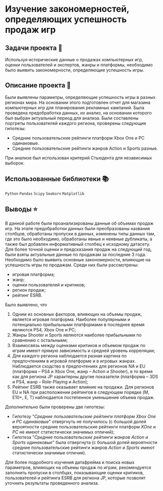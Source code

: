 # Изучение закономерностей, определяющих успешность продаж игр

## Задачи проекта 📜

Используя исторические данные о продажах компьютерных игр, оценки пользователей и экспертов, жанры и платформы, необходимо было выявить закономерности, определяющие успешность игры.

## Описание проекта 📝

Были выявлены параметры, определяющие успешность игры в разных регионах мира. На основании этого подготовлен отчет для магазина компьютерных игр для планирования рекламных кампаний. Была проведена предобработка данных, их анализ, на основании которого был выбран актуальный период для анализа. Были составлены портреты пользователей каждого региона, проверены следующие гипотезы:

- Средние пользовательские рейтинги платформ Xbox One и PC одинаковые.
- Средние пользовательские рейтинги жанров Action и Sports разные.

При анализе был использован критерий Стьюдента для независимых выборок.

## Использованные библиотеки 📚

`Python` `Pandas` `Scipy` `Seaborn` `Matplotlib`

## Выводы ⭐

В данной работе были проанализированы данные об объемах продаж игр. На этапе предобработки данных были преобразованы названия столбцов, обработаны пропуски в данных, изменены типы данных там, где это было необходимо, обработаны явные и неявные дубликаты, а также был добавлен информативный столбец к исходному датасету. Для более точной оценки и предсказания продаж на следующий год, были взяты актуальные данные по продажам за последние 3 года. Необходимо было выявить основные закономерности, влияющие на успешность игры по продажам. Среди них были рассмотрены:

- игровая платформа;
- жанр;
- оценки пользователей и критиков;
- регион продаж;
- рейтинг ESRB.

Было выявлено, что

1. Одним из основных факторов, влияющих на объемы продаж, является игровая платформа. Наиболее популярными и потенциально прибыльными платформами в последнее время являются PS4, Xbox One и PC;
2. Жанры Shooter и Sports являются наиболее прибыльными по сравнению с остальными;
3. Взаимосвязь между оценками критиков и объемом продаж по играм имеют прямую зависимость и средней уровень корреляции;
4. Для каждого региона наблюдается разная картина по предпочтениям в игровой платформе и в игровых жанрах. Наблюдается сходство в предпочтениях для регионов NA и EU (платформа – PS4 и Xbox One, жанр – Action и Shooter), в то время как для региона JP характерны другие показатели (платформа – 3DS и PS4, жанр – Role-Playing и Action);
5. Рейтинг ESRB также оказывает влияние на продажи. Для регионов EU и NA при расположении рейтингов в следующем порядке (M, E10+, E, T) наблюдается постепенное уменьшение объема продаж.

Дополнительно были проверены две гипотезы:

- Гипотезу "*Средние пользовательские рейтинги платформ Xbox One и PC одинаковые*" отвергнуть не получилось (с большой долей вероятности средние пользовательские рейтинги платформ *XOne* и *PC* не имеют статистически значимых отличий);
- Гипотеза "*Средние пользовательские рейтинги жанров Action и Sports одинаковые*" была отвергнута (с большой долей вероятности средние пользовательские рейтинги жанров *Action* и *Sports* имеют статистически значимые отличия).

Для более подробного изучения датафрейма и поиска новых параметров, влияющих на объемы продаж по играм, рекомендуется заполнить пропуски в столбцах, показывающие оценки критиков, пользователей и рейтинга ESRB для региона JP, которые позволят уточнить результаты проведенного анализа.
